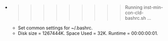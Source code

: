* >>>>>>>>> Running inst-min-con-cld-bashrc.sh ...
  * Set common settings for ~/.bashrc.
  * Disk size = 1267444K. Space Used = 32K. Runtime = 00:00:00:01.
